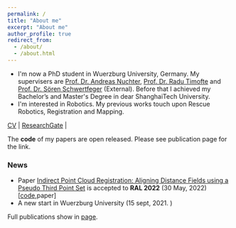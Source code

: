 ```yaml
---
permalink: /
title: "About me"
excerpt: "About me"
author_profile: true
redirect_from: 
  - /about/
  - /about.html
---
```




* I'm now a PhD student in Wuerzburg University, Germany. My supervisers are [Prof. Dr. Andreas Nuchter](https://scholar.google.com/citations?user=0KilZDkAAAAJ&hl=en), [Prof. Dr. Radu Timofte](https://scholar.google.com/citations?user=u3MwH5kAAAAJ&hl=en&oi=ao) and [Prof. Dr. Sören Schwertfeger](https://scholar.google.de/citations?user=Y2olJ9kAAAAJ&hl=de) (External). Before that I achieved my Bachelor’s and Master's Degree in dear ShanghaiTech University.
* I'm interested in Robotics. My previous works touch upon Rescue Robotics, Registration and Mapping. 

[CV](http://jarrome.github.io/files/cv_yijun.pdf) | [ResearchGate](https://www.researchgate.net/profile/Yijun_Yuan5) | 

The **code** of my papers are open released. Please see publication page for the link.

### News
* Paper [Indirect Point Cloud Registration: Aligning Distance Fields using a Pseudo Third Point Set]() is accepted to **RAL 2022** (30 May, 2022) [[code](https://github.com/Jarrome/IFR),paper]
* A new start in Wuerzburg University (15 sept, 2021. )

Full publications show in [page](https://jarrome.github.io/publications/).
<!-- 
* Paper _Self-supervised Point Set Local Descriptors for Point Cloud Registration._ acc to Sensors 2021 (7 Jan, 2021. )

* Paper _Configuration-space Flipper Planning on 3D Terrain_ acc to SSRR 2020 (10 Oct, 2020. )

* Paper _Improved Visual-Inertial Localization for Low-cost Rescue Robots_ acc to IFAC-WC 2020 (27 Feb, 2020. )

* Research visiting at [Prof. Dr. Andreas Nuechter](https://scholar.google.com/citations?user=0KilZDkAAAAJ&hl=en)'s group (Oct - Dec, 2019, in Wuerzberg, Germany)

* Paper _Area Graph: Generation of Topological Maps using the Voronoi Diagram_ acc to ICAR2019 (29 Sept, 2019. )

* Granted the award of DAAD-Short-term scholarships (13 August, 2019. )

* Attend RCAR2019 and present the work (4-9 August, 2019, in Irkutsk. )

* Paper _Configuration-Space Flipper Planning for Rescue Robots_ acc to SSRR2019 (24 June, 2019. )

* Participate in GermanOpen 2019 with our small rescue robot. (30 April - 6 May, 2019, in Magdeburg, Germany)

* Paper _Incrementally Building Topological Graphs via Distance Maps_ acc to RCAR2019 (5 April, 2019. )

* Attend ICARCV2018 and present the work at ICARCV2018 (18-22 Nov 2018, in Singapore)

<p align="center">
  <img src="https://jarrome.github.io/files/ICARCV2018.jpeg?raw=true" alt="Photo" style="width: 450px;"/> 
</p>

* Paper _Fast Gaussian Process Occupancy Maps_ acc to ICARCV2018 (30 Aug, 2018. )

* Attend ISC2018 and participate the HPC-AI competition (24 - 28 June 2018,  in Frankfurt, Germany)

-->
